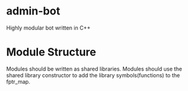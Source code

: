 # admin-bot
Highly modular bot written in C++

# Module Structure
Modules should be written as shared libraries. Modules should use the shared library constructor to add the library symbols(functions) to the fptr_map.
